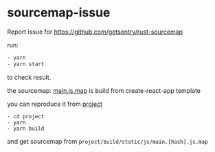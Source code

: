# sourcemap-issue
Report issue for https://github.com/getsentry/rust-sourcemap

run:

```bash
- yarn
- yarn start
```

to check result.

the sourcemap: [main.js.map](./fixtures/main.js.map) is build from create-react-app template

you can reproduce it from [project](./project)

```
- cd project
- yarn
- yarn build
```

and get sourcemap from `project/build/static/js/main.[hash].js.map`
